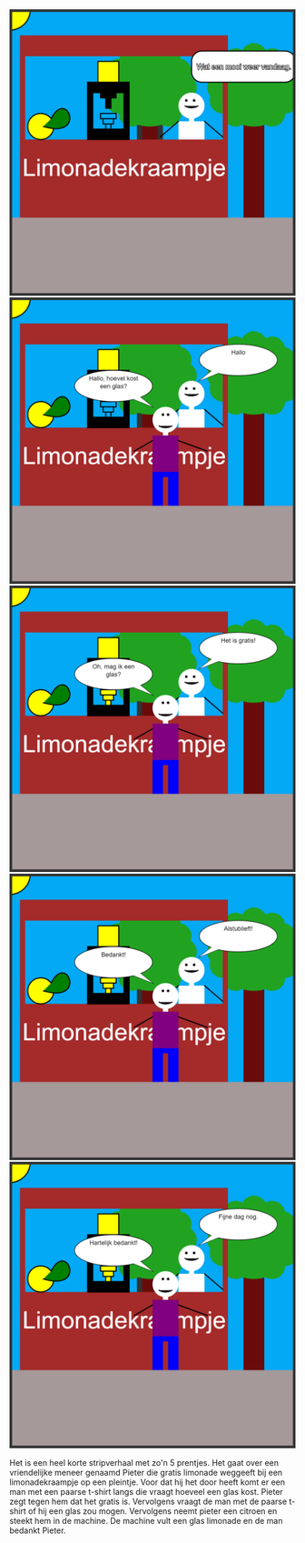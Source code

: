 <img src="Foto/../../Foto/fotoproject1/project1%201.png">

<img src="Foto/../../Foto/fotoproject1/project1%202.png">

<img src="Foto/../../Foto/fotoproject1/project1%203.png">

<img src="Foto/../../Foto/fotoproject1/project1%204.png">

<img src="Foto/../../Foto/fotoproject1/project1%205.png">

Het is een heel korte stripverhaal met zo'n 5 prentjes. Het gaat over een vriendelijke meneer genaamd Pieter die gratis limonade weggeeft bij een limonadekraampje op een pleintje. Voor dat hij het door heeft komt er een man met een paarse t-shirt langs die vraagt hoeveel een glas kost. Pieter zegt tegen hem dat het gratis is. Vervolgens vraagt de man met de paarse t-shirt of hij een glas zou mogen. Vervolgens neemt pieter een citroen en steekt hem in de machine. De machine vult een glas limonade en de man bedankt Pieter.